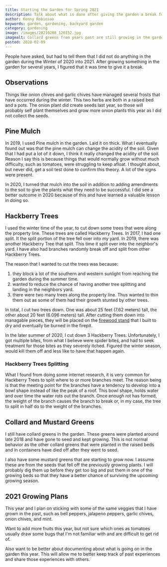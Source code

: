 ```yaml
---
title: Starting the Garden for Spring 2021
description: Talk about what is done after giving the garden a break for the winter time
author: Kenny Robinson
keywords: garden, gardening, backyard garden
category: gardening
image: /images/20210208_120152.jpg
imagealt: Collard greens from years past are still growing in the garden.
posted: 2020-02-09
---
```


People have asked, but had to tell them that I did not do anything in the garden during the Winter
of 2020 into 2021. After growing something in the garden for several years, I figured that it was time to give
it a break.

## Observations

Things like onion chives and garlic chives have managed several frosts that have occurred during the winter.
This two herbs are both in a raised bed and a pots. The onion plant did create seeds last year, so those
will probably self plant themselves and grow more onion plants this year as I did not collect the seeds.

## Pine Mulch

In 2019, I used Pine mulch in the garden. Laid it on thick. What I eventually found out was that the pine 
mulch can change the acidity of the soil. Given that I had put a lot of it down, I think it really changed 
the acidity of the soil. Reason I say this is because things that would normally grow without much 
difficulty, such as tomatoes, were struggling to keep afloat. I thought about, but never did, get a 
soil test done to confirm this theory. A lot of the signs were present. 

In 2020, I turned that mulch into the soil in addition to adding amendments to the soil to give the plants
what they need to be successful. I did see a better outcome in 2020 because of this and have learned 
a valuable lesson in doing so.

## Hackberry Trees

I used the winter time of the year, to cut down some trees that were along the property line. These trees are
called Hackberry Trees. In 2017, I had one split. It the split portion of the tree fell over into my yard.
In 2019, there was another Hackberry Tree that split. This time it split over into the neighbor's yard.
I have also had branches randomly break off and split from other Hackberry Trees.

The reason that I wanted to cut the trees was because:

1. they block a lot of the southern and western sunlight from reaching the garden during the summer time.
2. wanted to reduce the chance of having another tree splitting and landing in the neighbors yard.
3. there were two many trees along the property line. Thus wanted to thin them out as some of them had their
growth stunted by other trees.

In total, I cut two trees down. One was about 25 feet (7.62 meters) tall, the other about 20 feet
(6.096 meters) tall. After cutting them down into managable pieces, they will be placed on the
[firewood stand](/handyman/2020.08.08-build-firewood-stand) that I built to dry and eventually be burned in the firepit.

In the later summer of 2020, I cut down 3 Hackberry Trees. Unfortunately, I got multiple bites, from what
I believe were spider bites, and had to seek treatment for those bites as they severely itched. Figured
the winter season, would kill them off and less like to have that happen again.

### Hackberry Trees Splitting

What I found from doing some internet research, it is very common for Hackberry Trees to split where to or more
branches meet. The reason being is that the meeting point for the branches have a tendency to develop
into a bowl shape instead of like the peak of a roof. This bowl shape, holds water and over time the
water rots out the branch. Once enough rot has formed, the weight of the branch causes the branch to break
or, in my case, the tree to split in half do to the weight of the branches.

## Collard and Mustard Greens

I still have collard greens in the garden. These greens were planted around late 2018 and have gone to seed
and kept growing. This is not normal behavior as the other collard greens that were planted in the raised 
beds and in containers have died off after they went to seed. 

I also have some mustard greens that are 
starting to grow now. I assume these are from the seeds that fell off the previously growing plants.
I will probably dig them up before they get too big and put them in one of the growing beds so that they have 
a better chance of surviving the upcoming growing season.

## 2021 Growing Plans

This year and I plan on sticking with some of the same veggies that I have grown in the past, such as bell 
peppers, jalapeno peppers, garlic chives, onion chives, and mint. 

Want to add more fruits this year, but not sure which ones as tomatoes usually draw some bugs that I'm 
not familiar with and are difficult to get rid of.

Also want to be better about documenting about what is going on in the garden this year. This will allow 
me to better keep track of past experiences and share those experiences with others.
